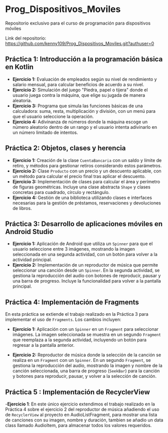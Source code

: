 # Prog_Dispositivos_Moviles
Repositorio exclusivo para el curso de programación para dispositivos móviles 

Link del repositorio: https://github.com/kenny109/Prog_Dispositivos_Moviles.git?authuser=0 

## Práctica 1: Introducción a la programación básica en Kotlin
- **Ejercicio 1:** Evaluación de empleados según su nivel de rendimiento y salario mensual, para calcular beneficios de acuerdo a su nivel.
- **Ejercicio 2:** Simulación del juego "Piedra, papel o tijera" donde el usuario juega contra la máquina, que elige su jugada de manera aleatoria.
- **Ejercicio 3:** Programa que simula las funciones básicas de una calculadora: suma, resta, multiplicación y división, con un menú para que el usuario seleccione la operación.
- **Ejercicio 4:** Adivinanza de números donde la máquina escoge un número aleatorio dentro de un rango y el usuario intenta adivinarlo en un número limitado de intentos.

## Práctica 2: Objetos, clases y herencia
- **Ejercicio 1:** Creación de la clase `CuentaBancaria` con un saldo y límite de retiro, y métodos para gestionar retiros considerando estos parámetros.
- **Ejercicio 2:** Clase `Producto` con un precio y un descuento aplicable, con un método para calcular el precio final tras aplicar el descuento.
- **Ejercicio 3:** Implementación de clases para calcular el área y perímetro de figuras geométricas. Incluye una clase abstracta `Shape` y clases concretas para cuadrado, círculo y rectángulo.
- **Ejercicio 4:** Gestión de una biblioteca utilizando clases e interfaces necesarias para la gestión de préstamos, reservaciones y devoluciones de libros.

## Práctica 3: Desarrollo de aplicaciones móviles en Android Studio
- **Ejercicio 1:** Aplicación de Android que utiliza un `Spinner` para que el usuario seleccione entre 3 imágenes, mostrando la imagen seleccionada en una segunda actividad, con un botón para volver a la actividad principal.
- **Ejercicio 2:** Implementación de un reproductor de música que permite seleccionar una canción desde un `Spinner`. En la segunda actividad, se gestiona la reproducción del audio con botones de reproducir, pausar y una barra de progreso. Incluye la funcionalidad para volver a la pantalla principal.

## Práctica 4: Implementación de Fragments
En esta práctica se extiende el trabajo realizado en la Práctica 3 para implementar el uso de `Fragments`. Los cambios incluyen:

- **Ejercicio 1:** Aplicación con un `Spinner` en un `Fragment` para seleccionar imágenes. La imagen seleccionada se muestra en un segundo `Fragment` que reemplaza a la segunda actividad, incluyendo un botón para regresar a la pantalla anterior.
  
- **Ejercicio 2:** Reproductor de música donde la selección de la canción se realiza en un `Fragment` con un `Spinner`. En un segundo `Fragment`, se gestiona la reproducción del audio, mostrando la imagen y nombre de la canción seleccionada, una barra de progreso (`SeekBar`) para la canción y botones para reproducir, pausar, y volver a la selección de canción.
## Práctica 5 : Implementación de RecyclerView
-**Ejercicio 1**: En este único ejercicio extendimos el trabajo realizado en la Práctica 4 sobre el ejercicio 2 del reproductor de música añadiendo el uso de `RecyclerView` al proyecto en AudioListFragment, para mostrar una lista de canciones con su imagen, nombre y duración, tambien se añadio un data class llamado AudioItem, para almacenar todos los valores requeridos.





